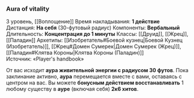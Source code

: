 ### Aura of vitality

3 уровень, [[Воплощение]]
Время накладывания: **1 действие**
Дистанция: **На себя** (30-футовый радиус)
Компоненты: **Вербальный**
Длительность: **Концентрация до 1 минуты**
Классы: [[Друид]], [[Жрец]], [[Паладин]]
Архетипы: [[Изобретатель#Боевой кузнец|Боевой Кузнец (Изобретатель)]], [[Жрец#Домен Сумерек|Домен Сумерек (Жрец)]], [[Паладин#Клятва Короны|Клятва Короны (Паладин)]]
Источник: «Player's handbook»

От вас исходит **аура живительной энергии с радиусом 30 футов**. Пока заклинание активно, **аура** перемещается вместе с вами, оставаясь с центром на вас. Вы можете **бонусным действием восстанавливать** 1 любому существу в **ауре** (включая себя) **2к6 хитов**.
